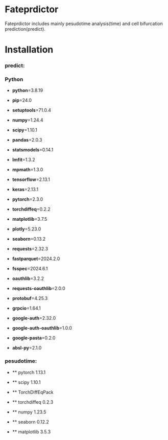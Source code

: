 # Fateprdictor
Fateprdictor includes mainly pesudotime analysis(time) and cell bifurcation prediction(predict). 

# Installation
### predict:
### Python
- **python**=3.8.19
- **pip**=24.0
- **setuptools**=71.0.4

- **numpy**=1.24.4
- **scipy**=1.10.1
- **pandas**=2.0.3
- **statsmodels**=0.14.1
- **lmfit**=1.3.2
- **mpmath**=1.3.0

- **tensorflow**=2.13.1
- **keras**=2.13.1
- **pytorch**=2.3.0
- **torchdiffeq**=0.2.2

- **matplotlib**=3.7.5
- **plotly**=5.23.0
- **seaborn**=0.13.2

- **requests**=2.32.3
- **fastparquet**=2024.2.0
- **fsspec**=2024.6.1
- **oauthlib**=3.2.2
- **requests-oauthlib**=2.0.0
- **protobuf**=4.25.3
- **grpcio**=1.64.1
- **google-auth**=2.32.0
- **google-auth-oauthlib**=1.0.0
- **google-pasta**=0.2.0
- **absl-py**=2.1.0

### pesudotime:
- ** pytorch 1.13.1
- ** scipy 1.10.1
- ** TorchDiffEqPack
- ** torchdiffeq 0.2.3

- ** numpy 1.23.5
- ** seaborn 0.12.2
- ** matplotlib 3.5.3
